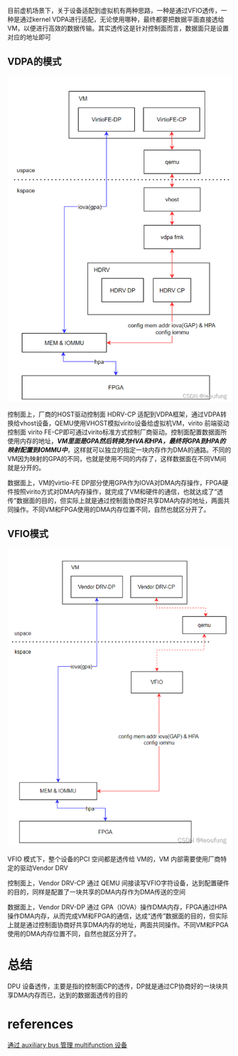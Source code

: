  
目前虚机场景下，关于设备适配到虚拟机有两种思路，一种是通过VFIO透传，一种是通过kernel VDPA进行适配，无论使用哪种，最终都要把数据平面直接透给VM，以便进行高效的数据传输。其实透传这是针对控制面而言，数据面只是设置对应的地址即可

## VDPA的模式

![image](dpu1.png)
 
 
控制面上，厂商的HOST驱动控制面 HDRV-CP 适配到VDPA框架，通过VDPA转换给vhost设备，QEMU使用VHOST模拟virito设备给虚拟机VM，virito 前端驱动控制面 virito FE-CP即可通过virito标准方式控制厂商驱动。控制面配置数据面所使用内存的地址，***VM里面是GPA然后转换为HVA和HPA，最终将GPA到HPA的映射配置到IOMMU中***，这样就可以独立的指定一块内存作为DMA的通路。不同的VM因为映射的GPA的不同，也就是使用不同的内存了，这样数据面在不同VM间就是分开的。

数据面上，VM的virtio-FE DP部分使用GPA作为IOVA对DMA内存操作，FPGA硬件按照virito方式对DMA内存操作，就完成了VM和硬件的通信，也就达成了“透传”数据面的目的，但实际上就是通过控制面协商好共享DMA内存的地址，两面共同操作。不同VM和FPGA使用的DMA内存位置不同，自然也就区分开了。
 
## VFIO模式

![image](dpu2.png)

VFIO 模式下，整个设备的PCI 空间都是透传给 VM的，VM 内部需要使用厂商特定的驱动Vendor DRV

控制面上，Vendor DRV-CP 通过 QEMU 间接读写VFIO字符设备，达到配置硬件的目的，同样是配置了一块共享的DMA内存作为DMA传送的空间

数据面上，Vendor DRV-DP 通过 GPA（IOVA）操作DMA内存，FPGA通过HPA操作DMA内存，从而完成VM和FPGA的通信，达成“透传”数据面的目的，但实际上就是通过控制面协商好共享DMA内存的地址，两面共同操作。不同VM和FPGA使用的DMA内存位置不同，自然也就区分开了。

# 总结
 DPU 设备透传，主要是指的控制面CP的透传，DP就是通过CP协商好的一块块共享DMA内存而已，达到的数据面透传的目的
 
 
 # references
 
 [通过 auxiliary bus 管理 multifunction 设备](https://blog.csdn.net/leoufung/article/details/120913643?spm=1001.2014.3001.5502)
 
 